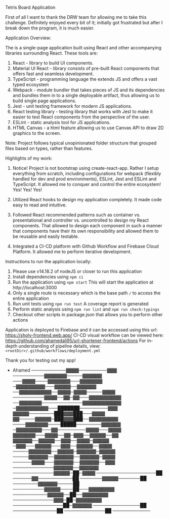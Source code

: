 Tetris Board Application

First of all I want to thank the DRW team for allowing me to take this challenge. Definitely 
enjoyed every bit of it; initially got frustrated but after I break down the program, it is much easier.

Application Overview:

The is a single-page application built using React and other accompanying libraries surrounding
React. These tools are:

1. React - library to build UI components.
2. Material UI React - library consists of pre-built React components that offers fast and seamless development.
3. TypeScript - programming language the extends JS and offers a vast typed ecosystem
4. Webpack - module bundler that takes pieces of JS and its dependencies and bundles them in to a single deployable artifact, thus
 allowing us to build single page applications.
5. Jest - unit testing framework for modern JS applications.
6. React testing library - testing library that works with Jest to make it easier to test React components from the perspective of the user.
7. ESLint - static analysis tool for JS applications.
8. HTML Canvas - a html feature allowing us to use Canvas API to draw 2D graphics to the screen.

Note: Project follows typical unopinionated folder structure that grouped files based on types, rather than features.

Highlights of my work:

1. Notice! Project is not bootstrap using create-react-app. Rather I setup everything from scratch, including configurations for webpack
(flexibly handled for dev and prod environments), ESLint, Jest and ESLint and TypeScript. It allowed me to conquer and control the entire ecosystem! Yes! Yes! Yes!

2. Utilized React hooks to design my application completely. It made code easy to read and intuitive.

3. Followed React recommended patterns such as container vs. presentational and controller vs. uncontrolled to design my
React components. That allowed to design each component in such a manner that components have their its own responsibility
and allowed them to be reusable and easily testable.

4. Integrated a CI-CD platform with Github Workflow and Firebase Cloud Platform. It allowed me to perform iterative development.

Instructions to run the application locally:

1. Please use v14.18.2 of nodeJS or closer to run this application
2. Install dependencies using `npm ci`
3. Run the application using `npm start` This will start the application at http://localhost:3000
4. Only a single route is necessary which is the base path `/` to access the entire application
5. Run unit tests using `npm run test` A coverage report is generated
6. Perform static analysis using `npm run lint` and `npm run check:typings`
7. Checkout other scripts in package.json that allows you to perform other actions


Application is deployed to Firebase and it can be accessed using this url: https://sholy-frontend.web.app/
CI-CD visual workflow can be viewed here: https://github.com/ahamedali95/url-shortener-frontend/actions
For in-depth understanding of pipeline details, view: `<rootDir>/.github/workflows/deployment.yml`

Thank you for testing out my app!
- Ahamed
───────────▓▓▓▓─────────▓▓▓
──────────▓▓▓▓▓▓▓─────▓▓▓▓▓▓
───▓▓▓▓────▓▓▓▓▓▓▓───▓▓▓▓▓▓▓
─▓▓▓▓▓▓▓▓▓───▓▓▓▓▓──▓▓▓▓▓▓
──▓▓▓▓▓▓▓▓▓▓──▓▓▓▓─▓▓▓▓─────▓▓▓▓
──────────▓▓▓▓──▓▓─▓▓───▓▓▓▓▓▓▓▓▓▓
──▓▓▓▓▓▓▓─────────────▓▓▓▓▓▓▓▓▓▓▓▓
─▓▓▓▓▓▓▓▓▓▓───███████─────────▓▓▓
▓▓▓▓▓────────███▓▓▓███───▓▓▓▓
▓▓─────▓▓▓▓▓─███▓▓▓███──▓▓▓▓▓▓▓▓▓
────▓▓▓▓▓▓▓────█████────────▓▓▓▓▓▓
─▓▓▓▓▓▓▓▓───▓▓─────────▓▓▓▓───▓▓▓▓
▓▓▓▓▓▓▓───▓▓▓▓──▓▓─▓▓▓──▓▓▓▓▓──▓▓
▓▓▓▓▓▓──▓▓▓▓▓──▓▓▓──▓▓▓▓─▓▓▓▓▓
─▓▓▓───▓▓▓▓▓───▓▓▓──▓▓▓▓▓──▓▓▓▓
─────▓▓▓▓▓▓▓──▓▓▓▓▓─▓▓▓▓▓▓─▓▓▓▓▓
─────▓▓▓▓▓▓──▓▓▓▓▓▓──▓▓▓▓▓▓─▓▓▓▓
──────▓▓▓▓───▓▓▓▓▓▓──▓▓▓▓▓▓──▓▓▓
─────────────▓▓▓▓▓▓──▓▓▓▓▓▓
─────────────▓▓▓▓▓─██─▓▓▓▓
───────────────────██
──────▓▓───────────██
───────▓▓▓▓▓───────██
────────▓▓▓▓▓▓─────██
──────────▓▓▓▓▓────██───▓▓▓▓▓▓▓▓
───────────▓▓▓▓▓──██──▓▓▓▓▓▓▓▓
─────────────▓▓▓─██─▓▓▓▓▓▓▓▓
────────────────██─▓▓▓▓▓▓
───────────────██
──────────────██
─────────────██
────────────